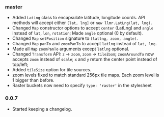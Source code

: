 
### master

- Added `LatLng` class to encapsulate latitude, longitude coords.
  API methods will accept either `[lat, lng]` or `new llmr.LatLng(lat, lng)`.
- Changed `Map` constructor options to accept `center` (LatLng) and `angle` instead of `lat`, `lon`, `rotation`;
  Made `angle` optional (0 by default).
- Changed `Map` `setPosition` signature to `(latlng, zoom, angle)`.
- Changed `Map` `panTo` and `zoomPanTo` to accept `latlng` instead of `lat, lng`.
- Made all `Map` `zoomPanTo` arguments except `latlng` optional.
- Changed `Transform` API: `z` -> `zoom`, `zoom` -> `tileZoom`; `zoomAroundTo` now accepts `zoom` instead of `scale`;
  `x` and `y` return the center point instead of top/left;
- Added `tileSize` option for tile sources.
- zoom levels fixed to match standard 256px tile maps. Each zoom level is 1 bigger than before.
- Raster buckets now need to specify `type: 'raster'` in the stylesheet

### 0.0.7

- Started keeping a changelog.
